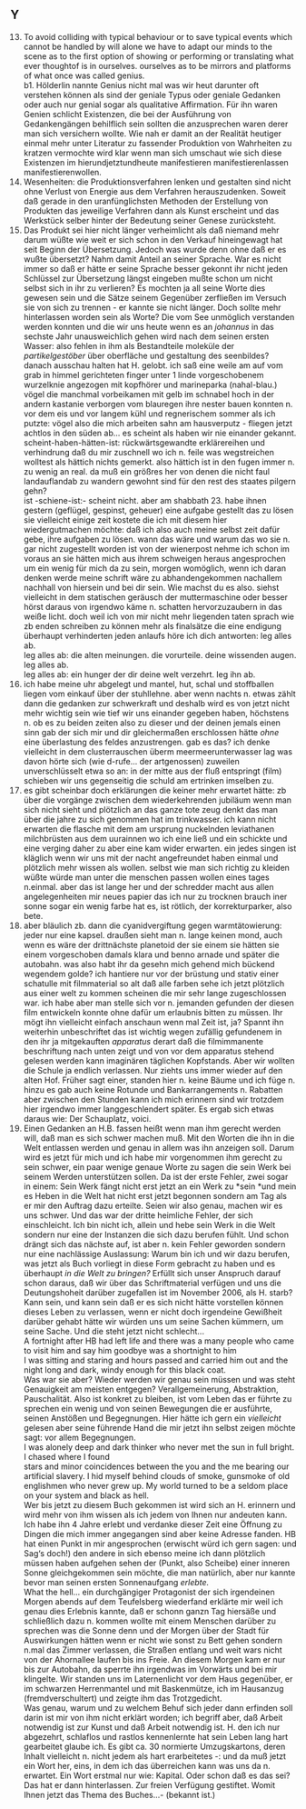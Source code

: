 ## Y
13. To avoid colliding with typical behaviour or to save typical events which cannot be handled by will alone we have to adapt our minds to the scene as to the first option of showing or performing or translating what ever thoughtof is in ourselves. ourselves as to be mirrors and platforms of what once was called genius.    
b1. Hölderlin nannte Genius nicht mal was wir heut darunter oft verstehen können als sind der geniale Typus oder geniale Gedanken oder auch nur genial sogar als qualitative Affirmation. Für ihn waren Genien schlicht Existenzen, die bei der Ausführung von Gedankengängen behilflich sein sollten die anzusprechen waren derer man sich versichern wollte. Wie nah er damit an der Realität heutiger einmal mehr unter Literatur zu fassender Produktion von Wahrheiten zu kratzen vermochte wird klar wenn man sich umschaut wie sich diese Existenzen im hierundjetztundheute manifestieren manifestierenlassen manifestierenwollen.   
2. Wesenheiten: die Produktionsverfahren lenken und gestalten sind nicht ohne Verlust von Energie aus dem Verfahren herauszudenken. Soweit daß gerade in den uranfünglichsten Methoden der Erstellung von Produkten das jeweilige Verfahren dann als Kunst erscheint und das Werkstück selber hinter der Bedeutung seiner Genese zurücksteht.   
3. Das Produkt sei hier nicht länger verheimlicht als daß niemand mehr darum wüßte wie weit er sich schon in den Verkauf hineingewagt hat seit Beginn der Übersetzung. Jedoch was wurde denn ohne daß er es wußte übersetzt? Nahm damit Anteil an seiner Sprache. War es nicht immer so daß er hätte er seine Sprache besser gekonnt ihr nicht jeden Schlüssel zur Übersetzung längst eingeben mußte schon um nicht selbst sich in ihr zu verlieren? Es mochten ja all seine Worte dies gewesen sein und die Sätze seinem Gegenüber zerfließen im Versuch sie von sich zu trennen - er kannte sie nicht länger. Doch sollte mehr hinterlassen worden sein als Worte? Die vom See unmöglich verstanden werden konnten und die wir uns heute wenn es an *johannus* in das sechste Jahr unausweichlich gehen wird nach dem seinen ersten Wasser: also fehlen in ihm als Bestandteile moleküle der *partikelgestöber* über oberfläche und gestaltung des seenbildes? danach ausschau halten hat H. gelobt. ich saß eine weile am auf vom grab in himmel gerichteten finger unter 1 linde vorgeschobenem wurzelknie angezogen mit kopfhörer und marineparka (nahal-blau.) vögel die manchmal vorbeikamen mit gelb im schnabel hoch in der andern kastanie verborgen vom blauregen ihre nester bauen konnten n. vor dem eis und vor langem kühl und regnerischem sommer als ich putzte: vögel also die mich arbeiten sahn am hausverputz - fliegen jetzt achtlos in den süden ab... es scheint als haben wir nie einander gekannt. scheint-haben-hätten-ist: rückwärtsgewandte erklärereihen und verhindrung daß du mir zuschnell wo ich n. feile was wegstreichen wolltest als hättich nichts gemerkt. also hättich ist in den fugen immer n. zu wenig an real. da muß ein größres her von denen die nicht faul landauflandab zu wandern gewohnt sind für den rest des staates pilgern gehn?    
   ist -schiene-ist:- scheint nicht. aber am shabbath 23. habe ihnen gestern (geflügel, gespinst, geheuer) eine aufgabe gestellt das zu lösen sie vielleicht einige zeit kostete die ich mit diesem hier wiedergutmachen möchte: daß ich also auch meine selbst zeit dafür gebe, ihre aufgaben zu lösen. wann das wäre und warum das wo sie n. gar nicht zugestellt worden ist von der wienerpost nehme ich schon im voraus an sie hätten mich aus ihrem schweigen heraus angesprochen um ein wenig für mich da zu sein, morgen womöglich, wenn ich daran denken werde meine schrift wäre zu abhandengekommen nachallem nachhall von hiersein und bei dir sein. Wie machst du es also. siehst vielleicht in dem statischen geräusch der muttermaschine oder besser hörst daraus von irgendwo käme n. schatten hervorzuzaubern in das weiße licht. doch weil ich von mir nicht mehr liegenden taten sprach wie zb enden schreiben zu können mehr als finalsätze die eine endigung überhaupt verhinderten jeden anlaufs höre ich dich antworten: leg alles ab.   
leg alles ab: die alten meinungen. die vorurteile. deine wissenden augen. leg alles ab.   
leg alles ab: ein hunger der dir deine welt verzehrt. leg ihn ab.   
14. ich habe meine uhr abgelegt und mantel, hut, schal und stoffballen liegen vom einkauf über der stuhllehne. aber wenn nachts n. etwas zählt dann die gedanken zur schwerkraft und deshalb wird es von jetzt nicht mehr wichtig sein wie tief wir uns einander gegeben haben, höchstens n. ob es zu beiden zeiten also zu dieser und der deinen jemals einen sinn gab der sich mir und dir gleichermaßen erschlossen hätte *ohne* eine überlastung des feldes anzustrengen. gab es das? ich denke vielleicht in dem clusterrauschen überm meermeerunterwasser lag was davon hörte sich (wie d-rufe... der artgenossen) zuweilen unverschlüsselt etwa so an: in der mitte aus der fluß entspringt (film) schieben wir uns gegenseitig die schuld am ertrinken imselben zu.   
15. es gibt scheinbar doch erklärungen die keiner mehr erwartet hätte: zb über die vorgänge zwischen dem wiederkehrenden jubiläum wenn man sich nicht sieht und plötzlich an das ganze tote zeug denkt das man über die jahre zu sich genommen hat im trinkwasser. ich kann nicht erwarten die flasche mit dem am ursprung nuckelnden leviathanen milchbrüsten aus dem uurainnen wo ich eine ließ und ein schickte und eine verging daher zu aber eine kam wider erwarten. ein jedes singen ist kläglich wenn wir uns mit der nacht angefreundet haben einmal und plötzlich mehr wissen als wollen. selbst wie man sich richtig zu kleiden wüßte würde man unter die menschen passen wollen eines tages n.einmal. aber das ist lange her und der schredder macht aus allen angelegenheiten mir neues papier das ich nur zu trocknen brauch iner sonne sogar ein wenig farbe hat es, ist rötlich, der korrekturparker, also bete.   
16. aber bläulich zb. dann die cyanidvergiftung gegen warmtätowierung: jeder nur eine kapsel. draußen sieht man n. lange keinen mond, auch wenn es wäre der drittnächste planetoid der sie einem sie hätten sie einem vorgeschoben damals klara und benno arnade und später die autobahn. was also habt ihr da gesehn mich gehend mich bückend wegendem golde? ich hantiere nur vor der brüstung und stativ einer schatulle mit filmmaterial so alt daß alle farben sehe ich jetzt plötzlich aus einer welt zu kommen scheinen die mir sehr lange zugeschlossen war. ich habe aber man stelle sich vor n. jemanden gefunden der diesen film entwickeln konnte ohne dafür um erlaubnis bitten zu müssen. Ihr mögt ihn vielleicht einfach anschaun wenn mal Zeit ist, ja? Spannt ihn weiterhin unbeschriftet das ist wichtig wegen zufällig gefundenem in den ihr ja mitgekauften *apparatus* derart daß die filmimmanente beschriftung nach unten zeigt und von vor dem apparatus stehend gelesen werden kann imaginären täglichen Kopfstands. Aber wir wollten die Schule ja endlich verlassen. Nur ziehts uns immer wieder auf den alten Hof. Früher sagt einer, standen hier n. keine Bäume und ich füge n. hinzu es gab auch keine Rotunde und Bankarrangements n. Rabatten aber zwischen den Stunden kann ich mich erinnern sind wir trotzdem hier irgendwo immer langgeschlendert später. Es ergab sich etwas daraus wie: Der Schauplatz, voici.    
17. Einen Gedanken an H.B. fassen heißt wenn man ihm gerecht werden will, daß man es sich schwer machen muß. Mit den Worten die ihn in die Welt entlassen werden und genau in allem was ihn anzeigen soll. Darum wird es jetzt für mich und ich habe mir vorgenommen ihm gerecht zu sein schwer, ein paar wenige genaue Worte zu sagen die sein Werk bei seinem Werden unterstützen sollen. Da ist der erste Fehler, zwei sogar in einem: Sein Werk fängt nicht erst jetzt an ein Werk zu *sein *und mein es Heben in die Welt hat nicht erst jetzt begonnen sondern am Tag als er mir den Auftrag dazu erteilte. Seien wir also genau, machen wir es uns schwer. Und das war der dritte heimliche Fehler, der sich einschleicht. Ich bin nicht ich, allein und hebe sein Werk in die Welt sondern nur eine der Instanzen die sich dazu berufen fühlt. Und schon drängt sich das nächste auf, ist aber n. kein Fehler geworden sondern nur eine nachlässige Auslassung: Warum bin ich und wir dazu berufen, was jetzt als Buch vorliegt in diese Form gebracht zu haben und es überhaupt *in die Welt zu bringen?* Erfüllt sich unser Anspruch darauf schon daraus, daß wir über das Schriftmaterial verfügen und uns die Deutungshoheit darüber zugefallen ist im November 2006, als H. starb? Kann sein, und kann sein daß er es sich nicht hätte vorstellen können dieses Leben zu verlassen, wenn er nicht doch irgendeine Gewißheit darüber gehabt hätte wir würden uns um seine Sachen kümmern, um seine Sache. Und die steht jetzt nicht schlecht...   
A fortnight after HB had left life and there was a many people who came to visit him and say him goodbye was a shortnight to him   
I was sitting and staring and hours passed and carried him out and the night long and dark, windy enough for this black coat.    
Was war sie aber? Wieder werden wir genau sein müssen und was steht Genauigkeit am meisten entgegen? Verallgemeinerung, Abstraktion, Pauschalität. Also ist konkret zu bleiben, ist vom Leben das er führte zu sprechen ein wenig und von seinen Bewegungen die er ausführte, seinen Anstößen und Begegnungen. Hier hätte ich gern ein *vielleicht* gelesen aber seine führende Hand die mir jetzt ihn selbst zeigen möchte sagt: vor allem Begegnungen.   
I was alonely deep and dark thinker who never met the sun in full bright. I chased where I found   
stars and minor coincidences between the you and the me bearing our artificial slavery. I hid myself behind clouds of smoke, gunsmoke of old englishmen who never grew up. My world turned to be a seldom place on your system and black as hell.    
Wer bis jetzt zu diesem Buch gekommen ist wird sich an H. erinnern und wird mehr von ihm wissen als ich jedem von Ihnen nur andeuten kann. Ich habe ihn 4 Jahre erlebt und verdanke dieser Zeit eine Öffnung zu Dingen die mich immer angegangen sind aber keine Adresse fanden. HB hat einen Punkt in mir angesprochen (erwischt würd ich gern sagen: und Sag‘s doch!) den andere in sich ebenso meine ich dann plötzlich müssen haben aufgehen sehen der (Punkt, also Scheibe) einer inneren Sonne gleichgekommen sein möchte, die man natürlich, aber nur kannte bevor man seinen ersten Sonnenaufgang *erlebte.*   
What the hell... ein durchgängiger Protagonist der sich irgendeinen Morgen abends auf dem Teufelsberg wiederfand erklärte mir weil ich genau dies Erlebnis kannte, daß er schonn ganzn Tag hiersäße und schließlich dazu n. kommen wollte mit einem Menschen darüber zu sprechen was die Sonne denn und der Morgen über der Stadt für Auswirkungen hätten wenn er nicht wie sonst zu Bett gehen sondern n.mal das Zimmer verlassen, die Straßen entlang und weit wars nicht von der Ahornallee laufen bis ins Freie. An diesem Morgen kam er nur bis zur Autobahn, da sperrte ihn irgendwas im Vorwärts und bei mir klingelte. Wir standen uns im Laternenlicht vor dem Haus gegenüber, er im schwarzen Herrenmantel und mit Baskenmütze, ich im Hausanzug (fremdverschultert) und zeigte ihm das Trotzgedicht.   
Was genau, warum und zu welchem Behuf sich jeder dann erfinden soll darin ist mir von ihm nicht erklärt worden; ich begriff aber, daß Arbeit notwendig ist zur Kunst und daß Arbeit notwendig ist. H. den ich nur abgezehrt, schlaflos und rastlos kennenlernte hat sein Leben lang hart gearbeitet glaube ich. Es gibt ca. 30 normierte Umzugskartons, deren Inhalt vielleicht n. nicht jedem als hart erarbeitetes -: und da muß jetzt ein Wort her, eins, in dem ich das überreichen kann was uns da n. erwartet. Ein Wort erstmal nur wie: Kapital. Oder schon daß es das sei? Das hat er dann hinterlassen. Zur freien Verfügung gestiftet. Womit Ihnen jetzt das Thema des Buches...- (bekannt ist.)   
